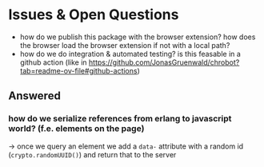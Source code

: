 # Issues & Open Questions

* how do we publish this package with the browser extension? how does the browser load the browser extension if not with a local path?
* how do we do integration & automated testing? is this feasable in a github action (like in https://github.com/JonasGruenwald/chrobot?tab=readme-ov-file#github-actions)

## Answered
### how do we serialize references from erlang to javascript world? (f.e. elements on the page)
-> once we query an element we add a `data-` attribute with a random id (`crypto.randomUUID()`) and return that to the server
